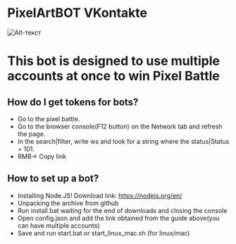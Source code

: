 # PixelArtBOT VKontakte

![Alt-текст](https://sun9-19.userapi.com/c855528/v855528414/11d302/mns3D_iVs_g.jpg "PixelBattle")

# This bot is designed to use multiple accounts at once to win Pixel Battle

## How do I get tokens for bots?
* Go to the pixel battle.
* Go to the browser console(F12 button) on the Network tab and refresh the page.
* In the search|filter, write ws and look for a string where the status|Status = 101.
* RMB-> Copy link

## How to set up a bot?
* Installing Node.JS! Download link: https://nodejs.org/en/ 
* Unpacking the archive from github
* Run install.bat waiting for the end of downloads and closing the console
* Open config.json and add the link obtained from the guide above(you can have multiple accounts)
* Save and run start.bat or start_linux_mac.sh (for linux/mac)
